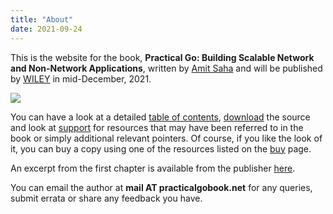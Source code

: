 ```yaml
---
title: "About"
date: 2021-09-24
---
```


This is the website for the book, **Practical Go: Building Scalable Network and Non-Network Applications**, written by [Amit Saha](https://echorand.me) and will be published by [WILEY](https://www.wiley.com/en-in/Practical+Go%3A+Building+Scalable+Network+and+Non+Network+Applications-p-9781119773818) in mid-December, 2021.

<img align="center" src="/book_cover.jpg"></img>

You can have a look at a detailed [table of contents](./toc), [download](./code) the source and look at [support](./support) for resources that may have been referred to in the book or simply additional
relevant pointers. Of course, if you like the look of it, you can buy a copy using one of the
resources listed on the [buy](./buy) page. 

An excerpt from the first chapter is available from the publisher
[here](https://media.wiley.com/product_data/excerpt/14/11197738/1119773814-39.pdf).

You can email the author at **mail AT practicalgobook.net** for any queries, submit
errata or share any feedback you have.